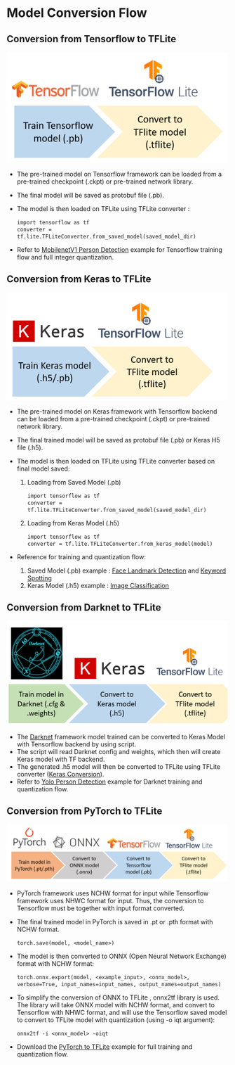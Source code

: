 # Model Conversion Flow

## Conversion from Tensorflow to TFLite

<img title="" src="../docs/tensorflow_tflite_flow.png" alt="" data-align="center"/>

- The pre-trained model on Tensorflow framework can be loaded from a pre-trained checkpoint (.ckpt) or pre-trained network library.
- The final model will be saved as protobuf file (.pb).
- The model is then loaded on TFLite using TFLite converter :
  
  ```
  import tensorflow as tf
  converter = tf.lite.TFLiteConverter.from_saved_model(saved_model_dir)
  ```

- Refer to [MobilenetV1 Person Detection](../model_zoo/mobilenetv1_person_detection/mobilenetv1_person_detection.ipynb) example for Tensorflow training flow and full integer quantization.

## Conversion from Keras to TFLite

<img title="" src="../docs/keras_tflite_flow.png" alt="" data-align="center"/>

- The pre-trained model on Keras framework with Tensorflow backend can be loaded from a pre-trained checkpoint (.ckpt) or pre-trained network library.
- The final trained model will be saved as protobuf file (.pb)  or Keras H5 file (.h5).
- The model is then loaded on TFLite using TFLite converter based on final model saved:
  
  1. Loading from Saved Model (.pb)     
     
     ```
     import tensorflow as tf
     converter = tf.lite.TFLiteConverter.from_saved_model(saved_model_dir)
     ```
  2. Loading from Keras Model (.h5)     
     
     ```
     import tensorflow as tf
     converter = tf.lite.TFLiteConverter.from_keras_model(model)
     ```

- Reference for training and quantization flow: 
  
  1. Saved Model (.pb) example : [Face Landmark Detection](../model_zoo/mediapipe_face_landmark_detection/mediapipe_face_landmark_detection.ipynb) and [Keyword Spotting](../model_zoo/ds_cnn_keyword_spotting/ds_cnn_keyword_spotting.ipynb) 
  2. Keras Model (.h5) example : [Image Classification](../model_zoo/resnet_image_classification/resnet_image_classification.ipynb)

## Conversion from Darknet to TFLite

<img title="" src="../docs/darknet_tflite_flow.png" alt="" data-align="center"/>

- The [Darknet](https://pjreddie.com/darknet/) framework model trained can be converted to Keras Model with Tensorflow backend by using script.
- The script will read Darknet config and weights, which then will create Keras model with TF backend.   
- The generated .h5 model will then be converted to TFLite using TFLite converter ([Keras Conversion](#conversion-from-keras-to-tflite)).
- Refer to [Yolo Person Detection](../model_zoo/yolo_person_detection/yolo_person_detection.ipynb) example for Darknet training and quantization flow.

## Conversion from PyTorch to TFLite

<img title="" src="../docs/pytorch_tflite_flow.png" alt="" data-align="center"/>

- PyTorch framework uses NCHW format for input while Tensorflow framework uses NHWC format for input. Thus, the conversion to Tensorflow must be together with input format converted.
- The final trained model in PyTorch is saved in .pt or .pth format with NCHW format.    
  ```
  torch.save(model, <model_name>) 
  ```

- The model is then converted to ONNX (Open Neural Network Exchange) format with NCHW format:    
  ```
  torch.onnx.export(model, <example_input>, <onnx_model>, verbose=True, input_names=input_names, output_names=output_names)
  ```

- To simplify the conversion of ONNX to TFLite , onnx2tf library is used. The library will take ONNX model with NCHW format, and convert to Tensorflow with NHWC format, and will use the Tensorflow saved model to convert to TFLite model with quantization (using -o iqt argument):    
  ```
  onnx2tf -i <onnx_model> -oiqt
  ```

- Download the [PyTorch to TFLite](https://www.dropbox.com/s/4koirzj5oe1lob4/PyTorch_TFLite_MNIST.ipynb?dl=0) example for full training and quantization flow.
